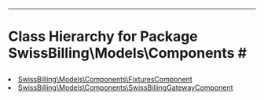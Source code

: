 - - -

# Class Hierarchy for Package SwissBilling\Models\Components #<ul>
<li><a href="https://github.com/JeyDotC/Hirudo-docs/blob/master/swissbilling/models/components/fixturescomponent.html">SwissBilling\Models\Components\FixturesComponent</a></li>
<li><a href="https://github.com/JeyDotC/Hirudo-docs/blob/master/swissbilling/models/components/swissbillinggatewaycomponent.html">SwissBilling\Models\Components\SwissBillingGatewayComponent</a></li>
</ul>
